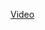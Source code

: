 <a href="https://drive.google.com/file/d/1aCj-CYkBNfPaAGwn1mEF7ia-XhEXVJec/view?usp=sharing">Video</a>
